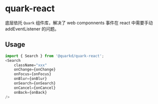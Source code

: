# quark-react

底层依托 `Quark` 组件库，解决了 web componnents 事件在 react 中需要手动 addEventListener 的问题。

## Usage

```js
import { Search } from '@quarkd/quark-react';
<Search
    className="xxx"
    onChange={onChange}
    onFocus={onFocus}
    onBlur={onBlur}
    onSearch={onSearch}
    onCancel={onCancel}
    onBack={onBack}
/>
```

